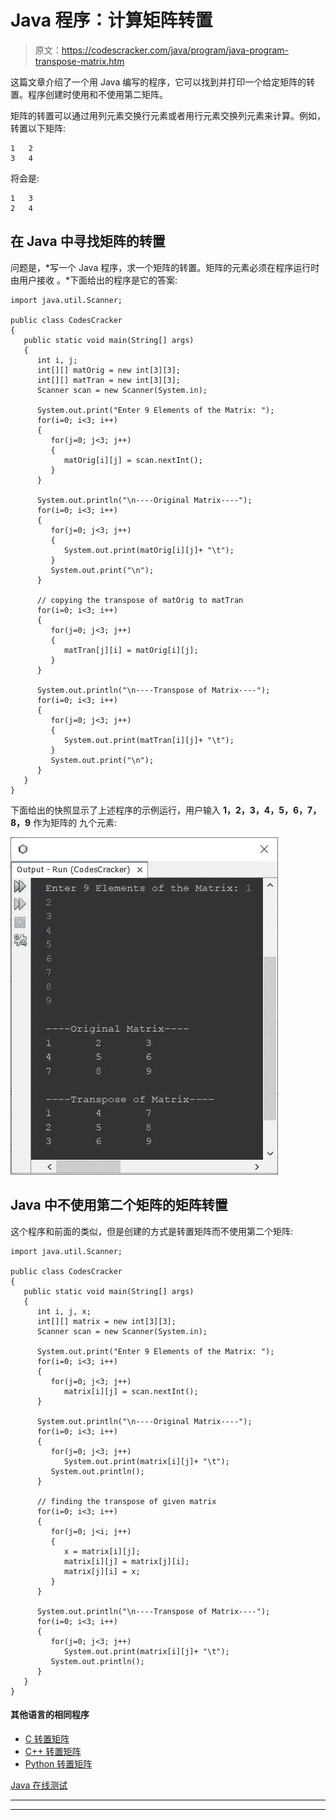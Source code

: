 # Java 程序：计算矩阵转置

> 原文：<https://codescracker.com/java/program/java-program-transpose-matrix.htm>

这篇文章介绍了一个用 Java 编写的程序，它可以找到并打印一个给定矩阵的转置。程序创建时使用和不使用第二矩阵。

矩阵的转置可以通过用列元素交换行元素或者用行元素交换列元素来计算。例如，转置以下矩阵:

```
1   2
3   4
```

将会是:

```
1   3
2   4
```

## 在 Java 中寻找矩阵的转置

问题是，*写一个 Java 程序，求一个矩阵的转置。矩阵的元素必须在程序运行时由用户接收 。*下面给出的程序是它的答案:

```
import java.util.Scanner;

public class CodesCracker
{
   public static void main(String[] args)
   {
      int i, j;
      int[][] matOrig = new int[3][3];
      int[][] matTran = new int[3][3];
      Scanner scan = new Scanner(System.in);

      System.out.print("Enter 9 Elements of the Matrix: ");
      for(i=0; i<3; i++)
      {
         for(j=0; j<3; j++)
         {
            matOrig[i][j] = scan.nextInt();
         }
      }

      System.out.println("\n----Original Matrix----");
      for(i=0; i<3; i++)
      {
         for(j=0; j<3; j++)
         {
            System.out.print(matOrig[i][j]+ "\t");
         }
         System.out.print("\n");
      }

      // copying the transpose of matOrig to matTran
      for(i=0; i<3; i++)
      {
         for(j=0; j<3; j++)
         {
            matTran[j][i] = matOrig[i][j];
         }
      }

      System.out.println("\n----Transpose of Matrix----");
      for(i=0; i<3; i++)
      {
         for(j=0; j<3; j++)
         {
            System.out.print(matTran[i][j]+ "\t");
         }
         System.out.print("\n");
      }
   }
}
```

下面给出的快照显示了上述程序的示例运行，用户输入 **1，2，3，4，5，6，7，8，9** 作为矩阵的 九个元素:

![java find transpose of matrix](img/4bc29c3c9e8ea6b4a41adc00820da5dd.png)

## Java 中不使用第二个矩阵的矩阵转置

这个程序和前面的类似，但是创建的方式是转置矩阵而不使用第二个矩阵:

```
import java.util.Scanner;

public class CodesCracker
{
   public static void main(String[] args)
   {
      int i, j, x;
      int[][] matrix = new int[3][3];
      Scanner scan = new Scanner(System.in);

      System.out.print("Enter 9 Elements of the Matrix: ");
      for(i=0; i<3; i++)
      {
         for(j=0; j<3; j++)
            matrix[i][j] = scan.nextInt();
      }

      System.out.println("\n----Original Matrix----");
      for(i=0; i<3; i++)
      {
         for(j=0; j<3; j++)
            System.out.print(matrix[i][j]+ "\t");
         System.out.println();
      }

      // finding the transpose of given matrix
      for(i=0; i<3; i++)
      {
         for(j=0; j<i; j++)
         {
            x = matrix[i][j];
            matrix[i][j] = matrix[j][i];
            matrix[j][i] = x;
         }
      }

      System.out.println("\n----Transpose of Matrix----");
      for(i=0; i<3; i++)
      {
         for(j=0; j<3; j++)
            System.out.print(matrix[i][j]+ "\t");
         System.out.println();
      }
   }
}
```

#### 其他语言的相同程序

*   [C 转置矩阵](/c/program/c-program-transpose-matrix.htm)
*   [C++ 转置矩阵](/cpp/program/cpp-program-transpose-matrix.htm)
*   [Python 转置矩阵](/python/program/python-program-transpose-matrix.htm)

[Java 在线测试](/exam/showtest.php?subid=1)

* * *

* * *